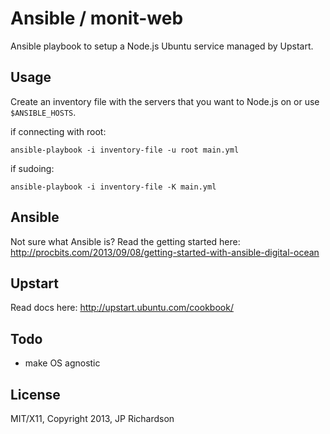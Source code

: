 Ansible / monit-web
===================

Ansible playbook to setup a Node.js Ubuntu service managed by Upstart.



Usage
-----

Create an inventory file with the servers that you want to Node.js on or use `$ANSIBLE_HOSTS`.

if connecting with root:

    ansible-playbook -i inventory-file -u root main.yml

if sudoing:

    ansible-playbook -i inventory-file -K main.yml



Ansible
-------

Not sure what Ansible is? Read the getting started here: http://procbits.com/2013/09/08/getting-started-with-ansible-digital-ocean


Upstart
-------

Read docs here: http://upstart.ubuntu.com/cookbook/



Todo
----

- make OS agnostic



License
-------

MIT/X11, Copyright 2013, JP Richardson